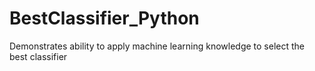 # BestClassifier_Python
Demonstrates ability to apply machine learning knowledge to select the best classifier
